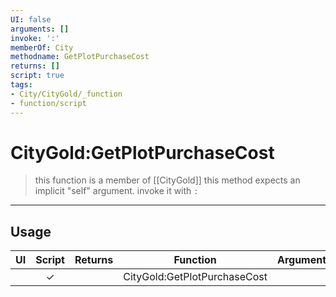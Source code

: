 ```yaml
---
UI: false
arguments: []
invoke: ':'
memberOf: City
methodname: GetPlotPurchaseCost
returns: []
script: true
tags:
- City/CityGold/_function
- function/script
---
```

# CityGold:GetPlotPurchaseCost
> this function is a member of [[CityGold]]
> this method expects an implicit "self" argument. invoke it with `:`
-----
## Usage
|  UI | Script | Returns | Function | Arguments |
|:---:|:------:|-------:|:--------:|:---------|
| |✓||CityGold:GetPlotPurchaseCost||
